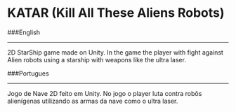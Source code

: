 # KATAR (Kill All These Aliens Robots)

###English
___
2D StarShip game made on Unity. In the game the player with fight against Alien robots using a starship with weapons like the ultra laser.

###Portugues
___
Jogo de Nave 2D feito em Unity. No jogo o player luta contra robôs alienígenas utilizando as armas da nave como o ultra laser.
